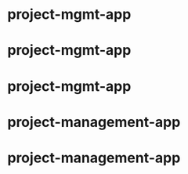 # project-mgmt-app
# project-mgmt-app
# project-mgmt-app
# project-management-app
# project-management-app
